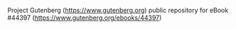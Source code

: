 Project Gutenberg (https://www.gutenberg.org) public repository for eBook #44397 (https://www.gutenberg.org/ebooks/44397)
